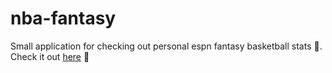 # nba-fantasy

Small application for checking out personal espn fantasy basketball stats 🏀. Check it out [here](https://nba-fantasy-stats.netlify.app/) 🚀
